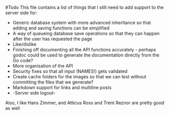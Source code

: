 #Todo
This file contains a list of things that I still need to add support to the server side for:

* Generic database system with more advanced inheritance so that adding and saving functions can be simplified
* A way of queueing database save operations so that they can happen after the user has requested the page
* Like/dislike
* Finishing off documenting all the API functions accurately - perhaps godoc could be used to generate the documentation directly from the Go code?
* More organisation of the API
* Security fixes so that all input (NAMES!) gets validated
* Create cache folders for the images so that we can test without committing the files that we generate?
* Markdown support for links and multiline posts
* -Server side logout-

Also, I like Hans Zimmer, and Atticus Ross and Trent Reznor are pretty good as well